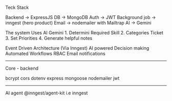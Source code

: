 Teck Stack

Backend -> ExpressJS
DB -> MongoDB
Auth -> JWT 
Background job -> inngest (hero product)
Email -> nodemailer with Mailtrap
AI  -> Gemini

The system Uses AI Gemini 
    1. Determini Required Skill
    2. Categories Ticket
    3. Set Priorities 
    4. Generate helpful notes 


Event Driven Architecture (Via Inngest)
AI powered Decision making
Automated Workflows 
RBAC
Email notifications 




-----------------------------
Core - backend

bcrypt
cors
dotenv
express
mongoose
nodemailer
jwt


-----------------------------
AI agent
@inngest/agent-kit   i.e inngest



